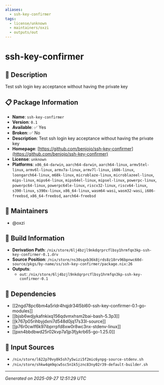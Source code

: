 ```yaml
---
aliases:
  - ssh-key-confirmer
tags:
  - license/unknown
  - maintainers/oxzi
  - outputs/out
---
```


# ssh-key-confirmer

## 📝 Description

Test ssh login key acceptance without having the private key

## 📋 Package Information

- **Name**: `ssh-key-confirmer`
- **Version**: `0.1`
- **Available**: ✅ Yes
- **Broken**: ✅ No
- **Description**: Test ssh login key acceptance without having the private key
- **Homepage**: [https://github.com/benjojo/ssh-key-confirmer](https://github.com/benjojo/ssh-key-confirmer)
- **License**: `unknown`
- **Platforms**: `x86_64-darwin`, `aarch64-darwin`, `aarch64-linux`, `armv5tel-linux`, `armv6l-linux`, `armv7a-linux`, `armv7l-linux`, `i686-linux`, `loongarch64-linux`, `m68k-linux`, `microblaze-linux`, `microblazeel-linux`, `mips-linux`, `mips64-linux`, `mips64el-linux`, `mipsel-linux`, `powerpc-linux`, `powerpc64-linux`, `powerpc64le-linux`, `riscv32-linux`, `riscv64-linux`, `s390-linux`, `s390x-linux`, `x86_64-linux`, `wasm64-wasi`, `wasm32-wasi`, `i686-freebsd`, `x86_64-freebsd`, `aarch64-freebsd`
## 👥 Maintainers

- @oxzi


## 🔧 Build Information

- **Derivation Path**: `/nix/store/6lj4bzjl9nkdqrprcflbsy1hrmfqn3kp-ssh-key-confirmer-0.1.drv`
- **Source Position**: `/nix/store/ns30sqxb36k8jrds8z18rv96bpnwc60d-source/pkgs/by-name/ss/ssh-key-confirmer/package.nix:26`
- **Outputs**:
  - `out`:  `/nix/store/6lj4bzjl9nkdqrprcflbsy1hrmfqn3kp-ssh-key-confirmer-0.1`

## 🔗 Dependencies

- [[2ngd78pc6bm4a5rldr4hqjdr34l5bl60-ssh-key-confirmer-0.1-go-modules]]
- [[bjsb6wdjykafnkixq156qdvmxhsm2bai-bash-5.3p3]]
- [[k767p05rihbyjdxni7d548d0jq17s33l-source]]
- [[p76r0cwlf6k97ibprrpfd8xw0r8wc3nx-stdenv-linux]]
- [[pxn4bbdbwd25r02kvp7a1jp3fjykrb65-go-1.25.0]]

## 📁 Input Sources

- `/nix/store/l622p70vy8k5sh7y5wizi5f2mic6ynpg-source-stdenv.sh`
- `/nix/store/shkw4qm9qcw5sc5n1k5jznc83ny02r39-default-builder.sh`

---
*Generated on 2025-09-27 12:51:29 UTC*
